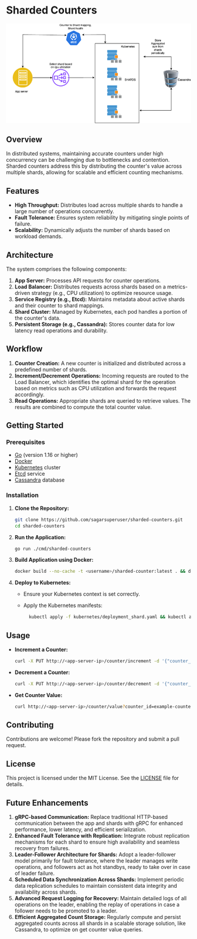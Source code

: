# Sharded Counters

![Sharded Counter System](images/sharded-counter.png)

## Overview

In distributed systems, maintaining accurate counters under high concurrency can be challenging due to bottlenecks and contention. Sharded counters address this by distributing the counter's value across multiple shards, allowing for scalable and efficient counting mechanisms.

## Features

- **High Throughput:** Distributes load across multiple shards to handle a large number of operations concurrently.
- **Fault Tolerance:** Ensures system reliability by mitigating single points of failure.
- **Scalability:** Dynamically adjusts the number of shards based on workload demands.

## Architecture

The system comprises the following components:

1. **App Server:** Processes API requests for counter operations.
2. **Load Balancer:** Distributes requests across shards based on a metrics-driven strategy (e.g., CPU utilization) to optimize resource usage.
3. **Service Registry (e.g., Etcd):** Maintains metadata about active shards and their counter to shard mappings.
4. **Shard Cluster:** Managed by Kubernetes, each pod handles a portion of the counter's data.
5. **Persistent Storage (e.g., Cassandra):** Stores counter data for low latency read operations and durability.

## Workflow

1. **Counter Creation:** A new counter is initialized and distributed across a predefined number of shards. 
2. **Increment/Decrement Operations:** Incoming requests are routed to the Load Balancer, which identifies the optimal shard for the operation based on metrics such as CPU utilization  and forwards the request accordingly.
3. **Read Operations:** Appropriate shards are queried to retrieve values. The results are combined to compute the total counter value.

## Getting Started

### Prerequisites

- [Go](https://golang.org/doc/install) (version 1.16 or higher)
- [Docker](https://docs.docker.com/get-docker/)
- [Kubernetes](https://kubernetes.io/docs/setup/) cluster
- [Etcd](https://etcd.io/docs/v3.4.0/getting-started/) service
- [Cassandra](https://cassandra.apache.org/_/quickstart.html) database

### Installation

1. **Clone the Repository:**

   ```bash
   git clone https://github.com/sagarsuperuser/sharded-counters.git
   cd sharded-counters
   ```

2. **Run the Application:**

   ```bash
   go run ./cmd/sharded-counters 
   ```

3. **Build Application using Docker:**
   ```bash
   docker build --no-cache -t <username>/sharded-counter:latest . && docker push <username>/sharded-counter:latest
   ```

4. **Deploy to Kubernetes:**

   - Ensure your Kubernetes context is set correctly.
   - Apply the Kubernetes manifests:

     ```bash
       kubectl apply -f kubernetes/deployment_shard.yaml && kubectl apply -f kubernetes/deployment_app.yaml
     ```

## Usage

- **Increment a Counter:**

  ```bash
  curl -X PUT http://<app-server-ip>/counter/increment -d '{"counter_id": "example-counter"}'
  ```

- **Decrement a Counter:**

  ```bash
  curl -X PUT http://<app-server-ip>/counter/decrement -d '{"counter_id": "example-counter"}'
  ```

- **Get Counter Value:**

  ```bash
  curl http://<app-server-ip>/counter/value?counter_id=example-counter
  ```

## Contributing

Contributions are welcome! Please fork the repository and submit a pull request.

## License

This project is licensed under the MIT License. See the [LICENSE](LICENSE) file for details.

## Future Enhancements

1. **gRPC-based Communication:** Replace traditional HTTP-based communication between the app and shards with gRPC for enhanced performance, lower latency, and efficient serialization.
2. **Enhanced Fault Tolerance with Replication:** Integrate robust replication mechanisms for each shard to ensure high availability and seamless recovery from failures.
3. **Leader-Follower Architecture for Shards:** Adopt a leader-follower model primarily for fault tolerance, where the leader manages write operations, and followers act as hot standbys, ready to take over in case of leader failure.
4. **Scheduled Data Synchronization Across Shards:** Implement periodic data replication schedules to maintain consistent data integrity and availability across shards.
5. **Advanced Request Logging for Recovery:** Maintain detailed logs of all operations on the leader, enabling the replay of operations in case a follower needs to be promoted to a leader.
6. **Efficient Aggregated Count Storage:** Regularly compute and persist aggregated counts across all shards in a scalable storage solution, like Cassandra, to optimize on get counter value queries.
